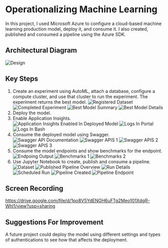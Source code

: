 # Operationalizing Machine Learning
In this project, I used Microsoft Azure to configure a cloud-based machine learning production model, deploy it, and consume it. I also created, published and consumed a pipeline using the Azure SDK.

## Architectural Diagram
![Design](https://github.com/SLane35/nd00333_AZMLND_C2/blob/master/Architectural%20Design.png)

## Key Steps
1. Create an experiment using AutoML, attach a database, configure a compute cluster, and use that cluster to run the experiment. The experiment returns the best model.
![Registered Dataset](https://github.com/SLane35/nd00333_AZMLND_C2/blob/master/2_registered_dataset.png)
![Completed Experiment](https://github.com/SLane35/nd00333_AZMLND_C2/blob/master/2_completed_experiment.png)
![Best Model Summary](https://github.com/SLane35/nd00333_AZMLND_C2/blob/master/2_best_model_summary.png)
![Best Model Details](https://github.com/SLane35/nd00333_AZMLND_C2/blob/master/2_best_model_details.png)
2. Deploy the model.
3. Enable Application Insights.
![Application Insights Enabled In Deployed Model](https://github.com/SLane35/nd00333_AZMLND_C2/blob/master/4_application_insights_enabled.png)
![Logs In Portal](https://github.com/SLane35/nd00333_AZMLND_C2/blob/master/4_logs.png)
![Logs In Bash](https://github.com/SLane35/nd00333_AZMLND_C2/blob/master/4_logs_bash.png)
4. Consume the deployed model using Swagger.
![Swagger API Documentation](https://github.com/SLane35/nd00333_AZMLND_C2/blob/master/5_swagger_docs.png)
![Swagger APIS 1](https://github.com/SLane35/nd00333_AZMLND_C2/blob/master/5_swagger_apis_1.png)
![Swagger APIS 2](https://github.com/SLane35/nd00333_AZMLND_C2/blob/master/5_swagger_apis_2.png)
![Swagger APIS 3](https://github.com/SLane35/nd00333_AZMLND_C2/blob/master/5_swagger_apis_3.png)
5. Consume the model endpoints and show benchmarks for the endpoint.
![Endpoing Output](https://github.com/SLane35/nd00333_AZMLND_C2/blob/master/6_endpoint_output.png)
![Benchmarks 1](https://github.com/SLane35/nd00333_AZMLND_C2/blob/master/6_benchmark_1.png)
![Benchmarks 2](https://github.com/SLane35/nd00333_AZMLND_C2/blob/master/6_benchmark_2.png)
6. Use Jupyter Notebook to create, publish and consume a pipeline.
![Dataset](https://github.com/SLane35/nd00333_AZMLND_C2/blob/master/7_dataset.png)
![Published Pipeline Overview](https://github.com/SLane35/nd00333_AZMLND_C2/blob/master/7_published_pipeline_overview.png)
![Run Details](https://github.com/SLane35/nd00333_AZMLND_C2/blob/master/7_run_details.png)
![Scheduled Run](https://github.com/SLane35/nd00333_AZMLND_C2/blob/master/7_scheduled_run.png)
![Pipeline Created](https://github.com/SLane35/nd00333_AZMLND_C2/blob/master/7_pipeline_created.png)
![Pipeline Endpoint](https://github.com/SLane35/nd00333_AZMLND_C2/blob/master/7_pipeline_endpoint.png)


## Screen Recording
https://drive.google.com/file/d/1po8V5YdENGH6uFTg2Meo101XdgR-Whl1/view?usp=sharing

## Suggestions For Improvement
A future project could deploy the model using different settings and types of authentications to see how that affects the deployment.



